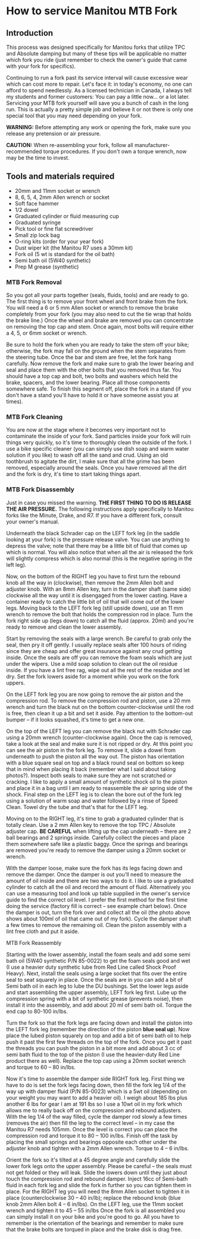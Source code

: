 # How to service Manitou MTB Fork

## Introduction

This process was designed specifically for Manitou forks that utilize TPC and Absolute damping but many of these tips will be applicable no matter which fork you ride (just remember to check the owner's guide that came with your fork for specifics).

Continuing to run a fork past its service interval will cause excessive wear which can cost more to repair. Let's face it: in today's economy, no one can afford to spend needlessly. As a licensed technician in Canada, I always tell my students and former customers: You can pay a little now… or a lot later. Servicing your MTB fork yourself will save you a bunch of cash in the long run. This is actually a pretty simple job and believe it or not there is only one special tool that you may need depending on your fork.

**WARNING:** Before attempting any work or opening the fork, make sure you release any pretension or air pressure.

**CAUTION:** When re-assembling your fork, follow all manufacturer-recommended torque procedures. If you don't own a torque wrench, now may be the time to invest.

## Tools and materials required

- 20mm and 11mm socket or wrench
- 8, 6, 5, 4, 2mm Allen wrench or socket
- Soft face hammer
- 1/2 dowel
- Graduated cylinder or fluid measuring cup
- Graduated syringe
- Pick tool or fine flat screwdriver
- Small zip lock bag
- O-ring kits (order for your year fork)
- Dust wiper kit (the Manitou R7 uses a 30mm kit)
- Fork oil (5 wt is standard for the oil bath)
- Semi bath oil (5W40 synthetic)
- Prep M grease (synthetic)

### MTB Fork Removal

So you got all your parts together (seals, fluids, tools) and are ready to go. The first thing is to remove your front wheel and front brake from the fork. You will need a 6 or 5 mm Allen socket or wrench to remove the brake completely from your fork (you may also need to cut the tie wrap that holds the brake line.) Once the wheel and brake are removed you can concentrate on removing the top cap and stem. Once again, most bolts will require either a 4, 5, or 6mm socket or wrench.

Be sure to hold the fork when you are ready to take the stem off your bike; otherwise, the fork may fall on the ground when the stem separates from the steering tube. Once the bar and stem are free, let the fork hang carefully. Now remove the fork and make sure to grab the lower bearing and seal and place them with the other bolts that you removed thus far. You should have a top cap and bolt, two bolts and washers which held the brake, spacers, and the lower bearing. Place all those components somewhere safe. To finish this segment off, place the fork in a stand (if you don't have a stand you'll have to hold it or have someone assist you at times).

### MTB Fork Cleaning

You are now at the stage where it becomes very important not to contaminate the inside of your fork. Sand particles inside your fork will ruin things very quickly, so it's time to thoroughly clean the outside of the fork. I use a bike specific cleaner (you can simply use dish soap and warm water solution if you like) to wash off all the sand and crud. Using an old toothbrush to agitate the dirt, I make sure that all the grime has been removed, especially around the seals. Once you have removed all the dirt and the fork is dry, it's time to start taking things apart.

### MTB Fork Disassembly

Just in case you missed the warning. **THE FIRST THING TO DO IS RELEASE THE AIR PRESSURE.** The following instructions apply specifically to Manitou forks like the Minute, Drake, and R7. If you have a different fork, consult your owner's manual.

Underneath the black Schrader cap on the LEFT fork leg (in the saddle looking at your fork) is the pressure release valve. You can use anything to depress the valve; note that there may be a little bit of fluid that comes up which is normal. You will also notice that when all the air is released the fork will slightly compress which is also normal (this is the negative spring in the left leg).

Now, on the bottom of the RIGHT leg you have to first turn the rebound knob all the way in (clockwise), then remove the 2mm Allen bolt and adjuster knob. With an 8mm Allen key, turn in the damper shaft (same side) clockwise all the way until it is disengaged from the lower casting. Have a container ready to catch the little bit of oil that will come out of the lower legs. Moving back to the LEFT fork leg (still upside down), use an 11 mm wrench to remove the bolt that holds the compression rod in place. Turn the fork right side up (legs down) to catch all the fluid (approx. 20ml) and you're ready to remove and clean the lower assembly.

Start by removing the seals with a large wrench. Be careful to grab only the seal, then pry it off gently. I usually replace seals after 100 hours of riding since they are cheap and offer great insurance against any crud getting inside. Once the seals are off you can remove the foam seals which are just under the wipers. Use a mild soap solution to clean out the oil residue inside. If you have a lint free rag, wipe out all the rest of the residue and let dry. Set the fork lowers aside for a moment while you work on the fork uppers.

On the LEFT fork leg you are now going to remove the air piston and the compression rod. To remove the compression rod and piston, use a 20 mm wrench and turn the black nut on the bottom counter-clockwise until the rod is free, then clean it up a bit and set it aside. Pay attention to the bottom-out bumper – if it looks squashed, it's time to get a new one.

On the top of the LEFT leg you can remove the black nut with Schrader cap using a 20mm wrench (counter-clockwise again). Once the cap is removed, take a look at the seal and make sure it is not ripped or dry. At this point you can see the air piston in the fork leg. To remove it, slide a dowel from underneath to push the piston all the way out. The piston has orientation with a blue square seal on top and a black round seal on bottom so keep that in mind when placing it back (remember what I said about taking photos?). Inspect both seals to make sure they are not scratched or cracking. I like to apply a small amount of synthetic shock oil to the piston and place it in a bag until I am ready to reassemble the air spring side of the shock. Final step on the LEFT leg is to clean the bore out of the fork leg using a solution of warm soap and water followed by a rinse of Speed Clean. Towel dry the tube and that's that for the LEFT leg.

Moving on to the RIGHT leg, it's time to grab a graduated cylinder that is totally clean. Use a 2 mm Allen key to remove the top TPC / Absolute adjuster cap. **BE CAREFUL** when lifting up the cap underneath – there are 2 ball bearings and 2 springs inside. Carefully collect the pieces and place them somewhere safe like a plastic baggy. Once the springs and bearings are removed you're ready to remove the damper using a 20mm socket or wrench.

With the damper loose, make sure the fork has its legs facing down and remove the damper. Once the damper is out you'll need to measure the amount of oil inside and there are two ways to do it. I like to use a graduated cylinder to catch all the oil and record the amount of fluid. Alternatively you can use a measuring tool and look up table supplied in the owner's service guide to find the correct oil level. I prefer the first method for the first time doing the service (factory fill is correct – see example chart below). Once the damper is out, turn the fork over and collect all the oil (the photo above shows about 100ml of oil that came out of my fork). Cycle the damper shaft a few times to remove the remaining oil. Clean the piston assembly with a lint free cloth and put it aside.

MTB Fork Reassembly

Starting with the lower assembly, install the foam seals and add some semi bath oil (5W40 synthetic P/N 85-0022) to get the foam seals good and wet (I use a heavier duty synthetic lube from Red Line called Shock Proof Heavy). Next, install the seals using a large socket that fits over the entire seal to seat squarely in place. Once the seals are in you can add a bit of Semi bath oil in each leg to lube the DU bushings.
Set the lower legs aside and start assembling the upper assembly, LEFT fork leg first. Lube up the compression spring with a bit of synthetic grease (prevents noise), then install it into the assembly, and add about 20 ml of semi bath oil. Torque the end cap to 80-100 in/lbs.

Turn the fork so that the fork legs are facing down and install the piston into the LEFT fork leg (remember the direction of the piston **blue seal up**). Now place the lubed piston squarely on top and add a bit of semi bath oil to help push it past the first few threads on the top of the fork. Once you get it past the threads you can push the piston in a bit more and add about 3 cc of semi bath fluid to the top of the piston (I use the heavier-duty Red Line product there as well). Replace the top cap using a 20mm socket wrench and torque to 60 – 80 in/lbs.

Now it's time to assemble the damper side RIGHT fork leg. First thing we have to do is set the fork legs facing down, then fill the fork leg 1/4 of the way up with damper fluid (P/N 85-0023) which is a 5wt oil (depending on your weight you may want to add a heavier oil). I weigh about 185 lbs plus another 6 lbs for gear I am at 191 lbs so I use a 10wt oil in my fork which allows me to really back off on the compression and rebound adjusters.
With the leg 1/4 of the way filled, cycle the damper rod slowly a few times (removes the air) then fill the leg to the correct level – in my case the Manitou R7 needs 105mm. Once the level is correct you can place the compression rod and torque it to 80 – 100 in/lbs. Finish off the task by placing the small springs and bearings opposite each other under the adjuster knob and tighten with a 2mm Allen wrench. Torque to 4 – 6 in/lbs.

Orient the fork so it's tilted at a 45 degree angle and carefully slide the lower fork legs onto the upper assembly. Please be careful – the seals must not get folded or they will leak. Slide the lowers down until they just about touch the compression rod and rebound damper. Inject 16cc of Semi-bath fluid in each fork leg and slide the fork in further so you can tighten them in place. For the RIGHT leg you will need the 8mm Allen socket to tighten it in place (counterclockwise 30 – 40 in/lb); replace the rebound knob (blue knob 2mm Allen bolt 4 – 6 in/lbs). On the LEFT leg, use the 11mm socket wrench and tighten it to 45 – 55 in/lbs
Once the fork is all assembled you can simply install it on your bike and you're good to go. All you have to remember is the orientation of the bearings and remember to make sure that the brake bolts are torqued in place and the brake disk is drag free.
